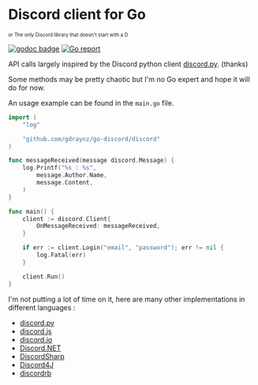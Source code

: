 # Discord client for Go
<sup><sup>or The only Discord library that doesn't start with a D</sup></sup>

[![godoc badge](https://img.shields.io/badge/godoc-reference-blue.svg)](https://godoc.org/github.com/gdraynz/go-discord/discord)
[![Go report](http://goreportcard.com/badge/gdraynz/go-discord)](http://goreportcard.com/report/gdraynz/go-discord)

API calls largely inspired by the Discord python client [discord.py](https://github.com/Rapptz/discord.py). (thanks)

Some methods may be pretty chaotic but I'm no Go expert and hope it will do for now.

An usage example can be found in the `main.go` file.

```go
import (
    "log"

    "github.com/gdraynz/go-discord/discord"
)

func messageReceived(message discord.Message) {
    log.Printf("%s : %s",
        message.Author.Name,
        message.Content,
    )
}

func main() {
    client := discord.Client{
        OnMessageReceived: messageReceived,
    }

    if err := client.Login("email", "password"); err != nil {
        log.Fatal(err)
    }

    client.Run()
}
```

I'm not putting a lot of time on it, here are many other implementations in different languages :

- [discord.py](https://github.com/Rapptz/discord.py)
- [discord.js](https://github.com/discord-js/discord.js)
- [discord.io](https://github.com/izy521/discord.io)
- [Discord.NET](https://github.com/RogueException/Discord.Net)
- [DiscordSharp](https://github.com/Luigifan/DiscordSharp)
- [Discord4J](https://github.com/knobody/Discord4J)
- [discordrb](https://github.com/meew0/discordrb)
